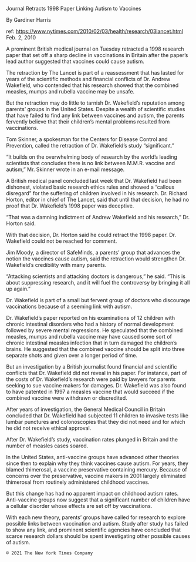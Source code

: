 Journal Retracts 1998 Paper Linking Autism to Vaccines

By Gardiner Harris

ref: https://www.nytimes.com/2010/02/03/health/research/03lancet.html
Feb. 2, 2010

A prominent British medical journal on Tuesday retracted a 1998 research paper that set off a sharp decline in vaccinations in Britain after the paper’s lead author suggested that vaccines could cause autism.

The retraction by The Lancet is part of a reassessment that has lasted for years of the scientific methods and financial conflicts of Dr. Andrew Wakefield, who contended that his research showed that the combined measles, mumps and rubella vaccine may be unsafe.

But the retraction may do little to tarnish Dr. Wakefield’s reputation among parents’ groups in the United States. Despite a wealth of scientific studies that have failed to find any link between vaccines and autism, the parents fervently believe that their children’s mental problems resulted from vaccinations.

Tom Skinner, a spokesman for the Centers for Disease Control and Prevention, called the retraction of Dr. Wakefield’s study “significant.”

“It builds on the overwhelming body of research by the world’s leading scientists that concludes there is no link between M.M.R. vaccine and autism,” Mr. Skinner wrote in an e-mail message.

A British medical panel concluded last week that Dr. Wakefield had been dishonest, violated basic research ethics rules and showed a “callous disregard” for the suffering of children involved in his research. Dr. Richard Horton, editor in chief of The Lancet, said that until that decision, he had no proof that Dr. Wakefield’s 1998 paper was deceptive.

“That was a damning indictment of Andrew Wakefield and his research,” Dr. Horton said.

With that decision, Dr. Horton said he could retract the 1998 paper. Dr. Wakefield could not be reached for comment.

Jim Moody, a director of SafeMinds, a parents’ group that advances the notion the vaccines cause autism, said the retraction would strengthen Dr. Wakefield’s credibility with many parents.

“Attacking scientists and attacking doctors is dangerous,” he said. “This is about suppressing research, and it will fuel the controversy by bringing it all up again.”

Dr. Wakefield is part of a small but fervent group of doctors who discourage vaccinations because of a seeming link with autism.

Dr. Wakefield’s paper reported on his examinations of 12 children with chronic intestinal disorders who had a history of normal development followed by severe mental regressions. He speculated that the combined measles, mumps and rubella vaccine may have caused some sort of chronic intestinal measles infection that in turn damaged the children’s brains. He suggested that the combined vaccine should be split into three separate shots and given over a longer period of time.

But an investigation by a British journalist found financial and scientific conflicts that Dr. Wakefield did not reveal in his paper. For instance, part of the costs of Dr. Wakefield’s research were paid by lawyers for parents seeking to sue vaccine makers for damages. Dr. Wakefield was also found to have patented in 1997 a measles vaccine that would succeed if the combined vaccine were withdrawn or discredited.

After years of investigation, the General Medical Council in Britain concluded that Dr. Wakefield had subjected 11 children to invasive tests like lumbar punctures and colonoscopies that they did not need and for which he did not receive ethical approval.

After Dr. Wakefield’s study, vaccination rates plunged in Britain and the number of measles cases soared.

In the United States, anti-vaccine groups have advanced other theories since then to explain why they think vaccines cause autism. For years, they blamed thimerosal, a vaccine preservative containing mercury. Because of concerns over the preservative, vaccine makers in 2001 largely eliminated thimerosal from routinely administered childhood vaccines.

But this change has had no apparent impact on childhood autism rates. Anti-vaccine groups now suggest that a significant number of children have a cellular disorder whose effects are set off by vaccinations.

With each new theory, parents’ groups have called for research to explore possible links between vaccination and autism. Study after study has failed to show any link, and prominent scientific agencies have concluded that scarce research dollars should be spent investigating other possible causes of autism.


    © 2021 The New York Times Company
